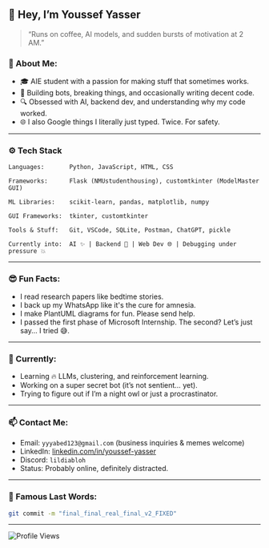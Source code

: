 ## 👋 Hey, I’m Youssef Yasser

> “Runs on coffee, AI models, and sudden bursts of motivation at 2 AM.”

### 🧠 About Me:
- 🎓 AIE student with a passion for making stuff that sometimes works.
- 🤖 Building bots, breaking things, and occasionally writing decent code.
- 🔍 Obsessed with AI, backend dev, and understanding why my code worked.
- 🌐 I also Google things I literally just typed. Twice. For safety.

---

### ⚙️ Tech Stack

```
Languages:       Python, JavaScript, HTML, CSS
```
```
Frameworks:      Flask (NMUstudenthousing), customtkinter (ModelMaster GUI)
```
``` 
ML Libraries:    scikit-learn, pandas, matplotlib, numpy
```
``` 
GUI Frameworks:  tkinter, customtkinter
```
``` 
Tools & Stuff:   Git, VSCode, SQLite, Postman, ChatGPT, pickle
```
```
Currently into:  AI ✨ | Backend 🚀 | Web Dev 🌐 | Debugging under pressure 💥
```


---

### 😎 Fun Facts:
- I read research papers like bedtime stories.
- I back up my WhatsApp like it's the cure for amnesia.
- I make PlantUML diagrams for fun. Please send help.
- I passed the first phase of Microsoft Internship. The second? Let’s just say… I tried 😅.

---

### 🔭 Currently:
- Learning 🔥 LLMs, clustering, and reinforcement learning.
- Working on a super secret bot (it’s not sentient… yet).
- Trying to figure out if I’m a night owl or just a procrastinator.

---

### 📫 Contact Me:
- Email: `yyyabed123@gmail.com` (business inquiries & memes welcome)
- LinkedIn: [linkedin.com/in/youssef-yasser](https://linkedin.com/in/youssef-yasser)
- Discord: `lildiabloh`
- Status: Probably online, definitely distracted.

---

### 💬 Famous Last Words:

```bash
git commit -m "final_final_real_final_v2_FIXED"
```

---

![Profile Views](https://komarev.com/ghpvc/?username=Lordiod&color=blue)
